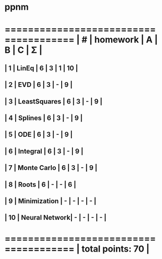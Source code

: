 # ppnm


 ======================================
| #  | homework      | A | B | C | Σ   |
 ======================================
| 1  | LinEq         | 6 | 3 | 1 |  10 |
---------------------------------------
| 2  | EVD           | 6 | 3 | - |  9  |
---------------------------------------
| 3  | LeastSquares  | 6 | 3 | - |  9  |
---------------------------------------
| 4  | Splines	     | 6 | 3 | - |  9  |
---------------------------------------
| 5  | ODE           | 6 | 3 | - |  9  |
---------------------------------------
| 6  | Integral      | 6 | 3 | - |  9  |
---------------------------------------
| 7  | Monte Carlo   | 6 | 3 | - |  9  |
---------------------------------------
| 8  | Roots         | 6 | - | - |  6  |
---------------------------------------
| 9  | Minimization  | - | - | - |  -  |
---------------------------------------
| 10 | Neural Network| - | - | - |  -  |
---------------------------------------

 ======================================
|                    total points: 70  |
 ======================================
